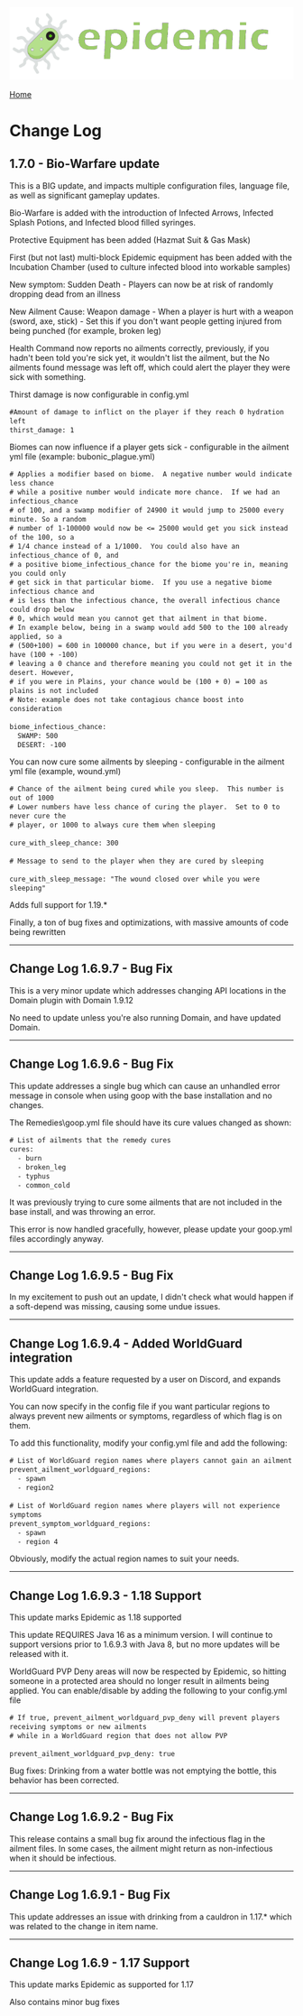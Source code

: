 ![Epidemic](../images/header.png)

[Home](https://torpkev.github.io/epidemic_docs)

# Change Log

## 1.7.0 - Bio-Warfare update

This is a BIG update, and impacts multiple configuration files, language file, as well as significant gameplay updates.

Bio-Warfare is added with the introduction of Infected Arrows, Infected Splash Potions, and Infected blood filled syringes.

Protective Equipment has been added (Hazmat Suit & Gas Mask)

First (but not last) multi-block Epidemic equipment has been added with the Incubation Chamber (used to culture infected blood into workable samples)

New symptom:  Sudden Death - Players can now be at risk of randomly dropping dead from an illness

New Ailment Cause: Weapon damage - When a player is hurt with a weapon (sword, axe, stick) - Set this if you don't want people getting injured from being punched (for example, broken leg)

Health Command now reports no ailments correctly, previously, if you hadn't been told you're sick yet, it wouldn't list the ailment, but the No ailments found message was left off, which could alert the player they were sick with something.

Thirst damage is now configurable in config.yml

    #Amount of damage to inflict on the player if they reach 0 hydration left
    thirst_damage: 1

Biomes can now influence if a player gets sick - configurable in the ailment yml file (example: bubonic_plague.yml)

    # Applies a modifier based on biome.  A negative number would indicate less chance
    # while a positive number would indicate more chance.  If we had an infectious_chance
    # of 100, and a swamp modifier of 24900 it would jump to 25000 every minute. So a random
    # number of 1-100000 would now be <= 25000 would get you sick instead of the 100, so a
    # 1/4 chance instead of a 1/1000.  You could also have an infectious_chance of 0, and
    # a positive biome_infectious_chance for the biome you're in, meaning you could only
    # get sick in that particular biome.  If you use a negative biome infectious chance and
    # is less than the infectious chance, the overall infectious chance could drop below
    # 0, which would mean you cannot get that ailment in that biome.
    # In example below, being in a swamp would add 500 to the 100 already applied, so a
    # (500+100) = 600 in 100000 chance, but if you were in a desert, you'd have (100 + -100)
    # leaving a 0 chance and therefore meaning you could not get it in the desert. However,
    # if you were in Plains, your chance would be (100 + 0) = 100 as plains is not included
    # Note: example does not take contagious chance boost into consideration
    
    biome_infectious_chance:
      SWAMP: 500
      DESERT: -100

You can now cure some ailments by sleeping - configurable in the ailment yml file (example, wound.yml)


    # Chance of the ailment being cured while you sleep.  This number is out of 1000
    # Lower numbers have less chance of curing the player.  Set to 0 to never cure the
    # player, or 1000 to always cure them when sleeping
    
    cure_with_sleep_chance: 300

    # Message to send to the player when they are cured by sleeping
    
    cure_with_sleep_message: "The wound closed over while you were sleeping"

Adds full support for 1.19.*

Finally, a ton of bug fixes and optimizations, with massive amounts of code being rewritten

---
## Change Log 1.6.9.7 - Bug Fix

This is a very minor update which addresses changing API locations in the Domain plugin with Domain 1.9.12

No need to update unless you're also running Domain, and have updated Domain.

---
## Change Log 1.6.9.6 - Bug Fix

This update addresses a single bug which can cause an unhandled error message in console when using goop with the base installation and no changes.

The Remedies\goop.yml file should have its cure values changed as shown:

    # List of ailments that the remedy cures
    cures:
      - burn
      - broken_leg
      - typhus
      - common_cold

It was previously trying to cure some ailments that are not included in the base install, and was throwing an error.

This error is now handled gracefully, however, please update your goop.yml files accordingly anyway.

---
## Change Log 1.6.9.5 - Bug Fix

In my excitement to push out an update, I didn't check what would happen if a soft-depend was missing, causing some undue issues.

---
## Change Log 1.6.9.4 - Added WorldGuard integration

This update adds a feature requested by a user on Discord, and expands WorldGuard integration.

You can now specify in the config file if you want particular regions to always prevent new ailments or symptoms, regardless of which flag is on them.

To add this functionality, modify your config.yml file and add the following:

    # List of WorldGuard region names where players cannot gain an ailment
    prevent_ailment_worldguard_regions:
      - spawn
      - region2

    # List of WorldGuard region names where players will not experience symptoms
    prevent_symptom_worldguard_regions:
      - spawn
      - region 4
 
Obviously, modify the actual region names to suit your needs.

---
## Change Log 1.6.9.3 - 1.18 Support

This update marks Epidemic as 1.18 supported

This update REQUIRES Java 16 as a minimum version. I will continue to support versions prior to 1.6.9.3 with Java 8, but no more updates will be released with it.

WorldGuard PVP Deny areas will now be respected by Epidemic, so hitting someone in a protected area should no longer result in ailments being applied. You can enable/disable by adding the following to your config.yml file

    # If true, prevent_ailment_worldguard_pvp_deny will prevent players receiving symptoms or new ailments
    # while in a WorldGuard region that does not allow PVP
    
    prevent_ailment_worldguard_pvp_deny: true

Bug fixes:
Drinking from a water bottle was not emptying the bottle, this behavior has been corrected.

---
## Change Log 1.6.9.2 - Bug Fix

This release contains a small bug fix around the infectious flag in the ailment files. In some cases, the ailment might return as non-infectious when it should be infectious.

---
##  Change Log 1.6.9.1 - Bug Fix

This update addresses an issue with drinking from a cauldron in 1.17.* which was related to the change in item name.

---
## Change Log 1.6.9 - 1.17 Support

This update marks Epidemic as supported for 1.17

Also contains minor bug fixes
